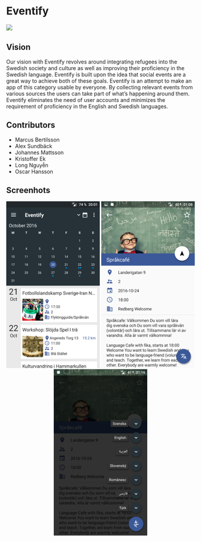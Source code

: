 # Eventify

<img src="https://img.shields.io/badge/API-16%2B-blue.svg?style=flat-square"/>

## Vision
Our vision with Eventify revolves around integrating refugees into the Swedish society and culture as well as improving their proficiency in the Swedish language. Eventify is built upon the idea that social events are a great way to achieve both of these goals. Eventify is an attempt to make an app of this category usable by everyone. By collecting relevant events from various sources the users can take part of what’s happening around them. Eventify eliminates the need of user accounts and minimizes the requirement of proficiency in the English and Swedish languages.

## Contributors
* Marcus Bertilsson
* Alex Sundbäck
* Johannes Mattsson
* Kristoffer Ek
* Long Nguyễn
* Oscar Hansson

## Screenhots
<p align="center">
  <img src="documentation/screenshots/Screenshot_1.png" width="250"/>
  <img src="documentation/screenshots/Screenshot_2.png" width="250"/>
  <img src="documentation/screenshots/Screenshot_4.png" width="250"/>
</p>
